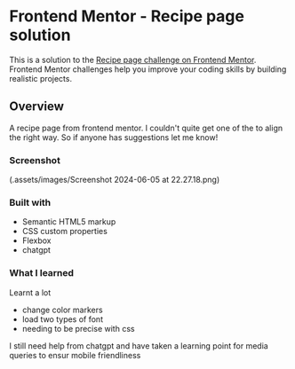 # Frontend Mentor - Recipe page solution

This is a solution to the [Recipe page challenge on Frontend Mentor](https://www.frontendmentor.io/challenges/recipe-page-KiTsR8QQKm). Frontend Mentor challenges help you improve your coding skills by building realistic projects. 


## Overview

A recipe page from frontend mentor. I couldn't quite get one of the <td> to align the right way. So if anyone has suggestions let me know!

### Screenshot

(.assets/images/Screenshot 2024-06-05 at 22.27.18.png)


### Built with

- Semantic HTML5 markup
- CSS custom properties
- Flexbox
- chatgpt

### What I learned

Learnt a lot 
- change color markers
- load two types of font
- needing to be precise with css

I still need help from chatgpt and have taken a learning point for media queries to ensur mobile friendliness